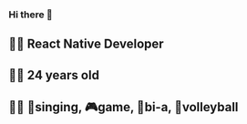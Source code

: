 ### Hi there 👋
## 👨‍💻 React Native Developer
## 👱‍♂️ 24 years old 
## 🏃‍♂️ 🎤singing, 🎮game, 🎱bi-a, 🏀volleyball


<!--
**phuoctai12t/phuoctai12t** is a ✨ _special_ ✨ repository because its `README.md` (this file) appears on your GitHub profile.

Here are some ideas to get you started:

- 🔭 I’m currently working on ...
- 🌱 I’m currently learning ...
- 👯 I’m looking to collaborate on ...
- 🤔 I’m looking for help with ...
- 💬 Ask me about ...
- 📫 How to reach me: ...
- 😄 Pronouns: ...
- ⚡ Fun fact: ...
-->
